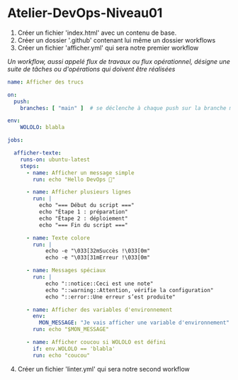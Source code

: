 # Atelier-DevOps-Niveau01

1. Créer un fichier 'index.html' avec un contenu de base.
2. Créer un dossier '.github' contenant lui même un dossier workflows
3. Créer un fichier 'afficher.yml' qui sera notre premier workflow

_Un workflow, aussi appelé flux de travaux ou flux opérationnel, désigne une suite de tâches ou d'opérations qui doivent être réalisées_
  
```yml
name: Afficher des trucs

on:
  push:
    branches: [ "main" ]  # se déclenche à chaque push sur la branche main

env:
    WOLOLO: blabla

jobs:

  afficher-texte:
    runs-on: ubuntu-latest
    steps:
      - name: Afficher un message simple
        run: echo "Hello DevOps 🚀"

      - name: Afficher plusieurs lignes
        run: |
          echo "=== Début du script ==="
          echo "Étape 1 : préparation"
          echo "Étape 2 : déploiement"
          echo "=== Fin du script ==="

      - name: Texte colore
        run: |
            echo -e "\033[32mSuccès !\033[0m"
            echo -e "\033[31mErreur !\033[0m"

      - name: Messages spéciaux
        run: |
            echo "::notice::Ceci est une note"
            echo "::warning::Attention, vérifie la configuration"
            echo "::error::Une erreur s’est produite"

      - name: Afficher des variables d'environnement
        env:
          MON_MESSAGE: "Je vais afficher une variable d'environnement"
        run: echo "$MON_MESSAGE"

      - name: Afficher coucou si WOLOLO est défini
        if: env.WOLOLO == 'blabla'
        run: echo "coucou"
```

4. Créer un fichier 'linter.yml' qui sera notre second workflow
 

